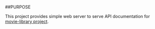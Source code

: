 ##PURPOSE

This project provides simple web server to serve API documentation for [movie-library project](https://github.com/kgruszka/movie-library).